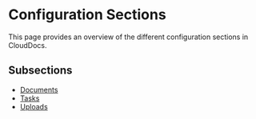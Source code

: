 # Configuration Sections

This page provides an overview of the different configuration sections in CloudDocs.

## Subsections

- [Documents](Sections/Documents.md)
- [Tasks](Sections/Tasks.md)
- [Uploads](Sections/Uploads.md) 